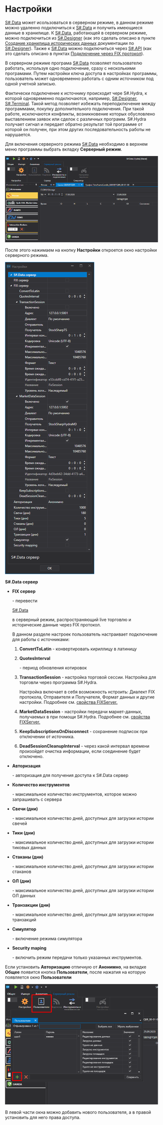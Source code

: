 # Настройки

[S\#.Data](Hydra.md) может исользоваться в серверном режиме, в данном режиме можно удаленно подключиться к [S\#.Data](Hydra.md) и получить имеющиеся данные в хранилище. К [S\#.Data](Hydra.md), работающей в серверном режиме, можно подключиться из [S\#.Designer](Designer.md) (как это сделать описано в пункте [Создание хранилища исторических данных](Designer_Creating_repository_of_historical_data.md) документации по [S\#.Designer](Designer.md)). Также к [S\#.Data](Hydra.md) можно подключиться через [S\#.API](StockSharpAbout.md) (как это сделать описано в пунктах [Подключение через FIX протокол](hydraAPIConnect.md)).

В серверном режиме програма [S\#.Data](Hydra.md) позволяет пользователю работать, используя одно подключение, сразу с несколькими програмами. Путем настройки ключа доступа в настройках программы, пользователь может одновременно работать с одним источником под одной учетной записью.

Фактически подключение к источнику происходит чере S\#.Hydra, к которой одновременно подключаются, например, [S\#.Designer](Designer.md), [S\#.Terminal](Terminal.md). Такой метод позволяет избежать переподключение между программами, покупку дополнительного подключения. При такой работе, исключаются конфликты, возникновение которых обусловлено выставлением заявок или сделок с различных программ. S\#.Hydra получает сигнал и передает обратно результат той программе от которой он получен, при этом других последовательность работы не нарушается.

Для включения серверного режима [S\#.Data](Hydra.md) необходимо в верхнем меню программы выбрать вкладку **Серверный режим**.

![hydra server menu](../images/hydra_server_menu.png)

После этого нажимаем на кнопку **Настройки** откроется окно настройки серверного режима.

![hydra server](../images/hydra_server.png)

**S\#.Data сервер**

- **FIX сервер**

   \- перевести 

  [S\#.Data](Hydra.md)

   в серверный режим, распространяющий live торговлю и исторические данные через FIX протокол. 

  В данном разделе настроек пользователь настраивает подключение для работы с источниками: 
  1. **ConvertToLatin** \- конвертировать кириллицу в латиницу 
  2. **QuotesInterval**

      \- период обновления котировок 
  3. **TransactionSession** \- настройка торговой сессии. Настройка для торговли через программа S\#.Hydra. 

     Настройка включает в себя возможность нстроить: Диалект FIX протокола, Отправителя и Получателя, Формат данных и другие настройки. Подробнее см. [свойства FIXServer.](https://doc.stocksharp.ru/html/Properties_T_StockSharp_Fix_FixServer.htm)
  4. **MarketDataSession** \- настройки передачи маркет\-данных, получаемых в при помощи S\#.Hydra. Подробнее см. [свойства FIXServer.](https://doc.stocksharp.ru/html/Properties_T_StockSharp_Fix_FixServer.htm)
  5. **KeepSubscriptionsOnDisconnect** \- сохранение подписок при отключении от источника. 
  6. **DeadSessionCleanupInterval** \- через какой интервал времени произойдет очистка информации, если соединение будет отключено.
- **Авторизация**

   \- авторизация для получения доступа к S\#.Data сервер 
- **Количество инструментов**

   \- максимальное количество инструментов, которое можно запрашивать с сервера 
- **Свечи (дни)**

   \- максимальное количество дней, доступных для загрузки истории свечей 
- **Тики (дни)**

   \- максимальное количество дней, доступных для загрузки истории тиковых данных 
- **Стаканы (дни)**

   \- максимальное количество дней, доступных для загрузки истории стаканов 
- **ОЛ (дни)**

   \- максимальное количество дней, доступных для загрузки истории ОЛ данных 
- **Транзакции (дни)**

   \- максимальное количество дней, доступных для загрузки истории транзакций 
- **Симулятор**

   \- включение режима симулятора 
- **Security maping**

   \- включить режим передачи только указанных инструментов. 

Если установить **Авторизацию** отличную от **Анонимно**, на вкладке **Общее** появится кнопка **Пользователи**, после нажатия на которую появляется окно **Пользователи**

![hydra users](../images/hydra_users.png)

В левой части окна можно добавить нового пользователя, а в правой установить для него права доступа.
